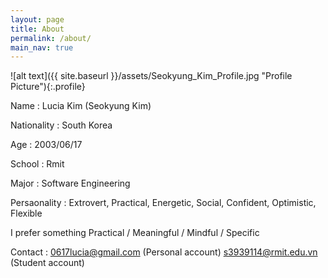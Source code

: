 ```yaml
---
layout: page
title: About
permalink: /about/
main_nav: true
---
```


![alt text]({{ site.baseurl }}/assets/Seokyung_Kim_Profile.jpg "Profile Picture"){:.profile}



Name : Lucia Kim (Seokyung Kim)

Nationality : South Korea

Age : 2003/06/17

School : Rmit

Major : Software Engineering

Persaonality : Extrovert, Practical, Energetic, Social, Confident, Optimistic, Flexible

I prefer something Practical / Meaningful / Mindful / Specific

Contact : 0617lucia@gmail.com (Personal account)
          s3939114@rmit.edu.vn (Student account)
          
  
  
  
  
          



[centrarium]: https://github.com/bencentra/centrarium
[bencentra]: http://bencentra.com
[jekyll]: https://github.com/jekyll/jekyll

